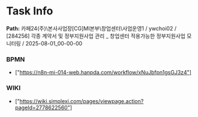 # Task Info

**Path:** 카페24(주)\본사사업장\[CG]MI본부\창업센터\사업운영1 / ywchoi02 / [284256] 각종 계약서 및 정부지원사업 관리 _ 창업센터 적용가능한 정부지원사업 모니터링 / 2025-08-01_00-00-00

### BPMN
- ["https://n8n-mi-014-web.hanpda.com/workflow/xNuJbfpn1gsGJ3z4"]

### WIKI
- ["https://wiki.simplexi.com/pages/viewpage.action?pageId=2778622560"]

